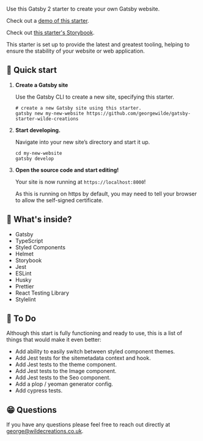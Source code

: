 Use this Gatsby 2 starter to create your own Gatsby website.

Check out a [demo of this starter](https://gatsby-starter-wilde-creations.netlify.com/).

Check out [this starter's Storybook](https://gatsby-starter-wilde-creations.netlify.com/).

This starter is set up to provide the latest and greatest tooling, helping to ensure the stability of your website or web application.

## 🚀 Quick start

1.  **Create a Gatsby site**

    Use the Gatsby CLI to create a new site, specifying this starter.

    ```shell
    # create a new Gatsby site using this starter.
    gatsby new my-new-website https://github.com/georgewilde/gatsby-starter-wilde-creations
    ```

1.  **Start developing.**

    Navigate into your new site’s directory and start it up.

    ```shell
    cd my-new-website
    gatsby develop
    ```

1.  **Open the source code and start editing!**

    Your site is now running at `https://localhost:8000`!

    As this is running on https by default, you may need to tell your browser to allow the self-signed certificate.

## 🧐 What's inside?

- Gatsby
- TypeScript
- Styled Components
- Helmet
- Storybook
- Jest
- ESLint
- Husky
- Prettier
- React Testing Library
- Stylelint

## 👷 To Do

Although this start is fully functioning and ready to use, this is a list of things that would make it even better:

- Add ability to easily switch between styled component themes.
- Add Jest tests for the sitemetadata context and hook.
- Add Jest tests to the theme component.
- Add Jest tests to the Image component.
- Add Jest tests to the Seo component.
- Add a plop / yeoman generator config.
- Add cypress tests.

## 😁 Questions

If you have any questions please feel free to reach out directly at george@wildecreations.co.uk.
